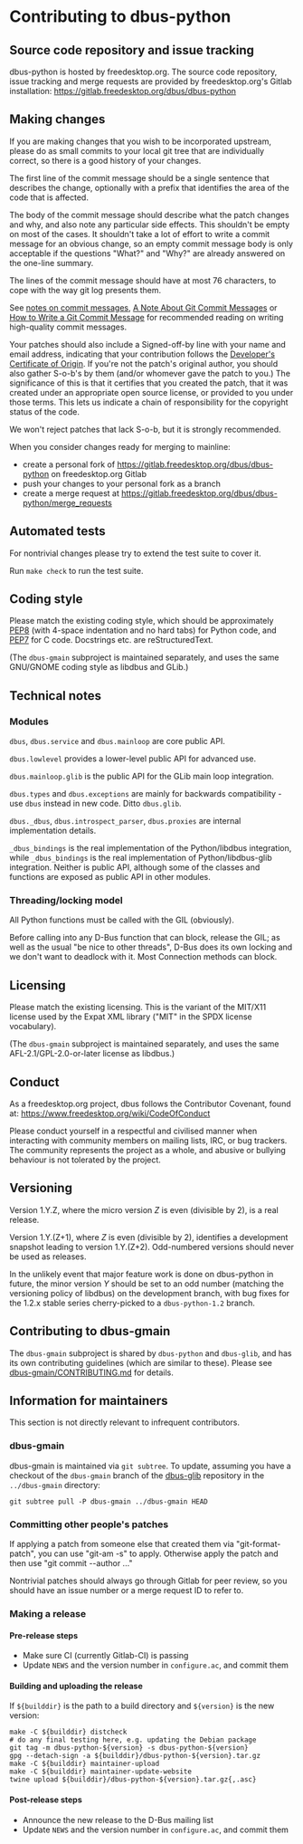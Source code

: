 # Contributing to dbus-python

## Source code repository and issue tracking

dbus-python is hosted by freedesktop.org. The source code repository,
issue tracking and merge requests are provided by freedesktop.org's
Gitlab installation: <https://gitlab.freedesktop.org/dbus/dbus-python>

## Making changes

If you are making changes that you wish to be incorporated upstream,
please do as small commits to your local git tree that are individually
correct, so there is a good history of your changes.

The first line of the commit message should be a single sentence that
describes the change, optionally with a prefix that identifies the
area of the code that is affected.

The body of the commit message should describe what the patch changes
and why, and also note any particular side effects. This shouldn't be
empty on most of the cases. It shouldn't take a lot of effort to write a
commit message for an obvious change, so an empty commit message body is
only acceptable if the questions "What?" and "Why?" are already answered
on the one-line summary.

The lines of the commit message should have at most 76 characters,
to cope with the way git log presents them.

See [notes on commit messages](https://who-t.blogspot.com/2009/12/on-commit-messages.html),
[A Note About Git Commit Messages](https://tbaggery.com/2008/04/19/a-note-about-git-commit-messages.html)
or [How to Write a Git Commit Message](https://chris.beams.io/posts/git-commit/)
for recommended reading on writing high-quality commit messages.

Your patches should also include a Signed-off-by line with your name and
email address, indicating that your contribution follows the [Developer's
Certificate of Origin](https://developercertificate.org/). If you're
not the patch's original author, you should also gather S-o-b's by
them (and/or whomever gave the patch to you.) The significance of this
is that it certifies that you created the patch, that it was created
under an appropriate open source license, or provided to you under those
terms. This lets us indicate a chain of responsibility for the copyright
status of the code.

We won't reject patches that lack S-o-b, but it is strongly recommended.

When you consider changes ready for merging to mainline:

* create a personal fork of <https://gitlab.freedesktop.org/dbus/dbus-python>
  on freedesktop.org Gitlab
* push your changes to your personal fork as a branch
* create a merge request at
  <https://gitlab.freedesktop.org/dbus/dbus-python/merge_requests>

## Automated tests

For nontrivial changes please try to extend the test suite to cover it.

Run `make check` to run the test suite.

## Coding style

Please match the existing coding style, which should be approximately
[PEP8](https://www.python.org/dev/peps/pep-0008/) (with 4-space
indentation and no hard tabs) for Python code, and
[PEP7](https://www.python.org/dev/peps/pep-0007/) for C code.
Docstrings etc. are reStructuredText.

(The `dbus-gmain` subproject is maintained separately, and uses the
same GNU/GNOME coding style as libdbus and GLib.)

## Technical notes

### Modules

`dbus`, `dbus.service` and `dbus.mainloop` are core public API.

`dbus.lowlevel` provides a lower-level public API for advanced use.

`dbus.mainloop.glib` is the public API for the GLib main loop integration.

`dbus.types` and `dbus.exceptions` are mainly for backwards
compatibility - use `dbus` instead in new code. Ditto `dbus.glib`.

`dbus._dbus`, `dbus.introspect_parser`, `dbus.proxies` are internal
implementation details.

`_dbus_bindings` is the real implementation of the Python/libdbus
integration, while `_dbus_bindings` is the real implementation of
Python/libdbus-glib integration. Neither is public API, although some
of the classes and functions are exposed as public API in other modules.

### Threading/locking model

All Python functions must be called with the GIL (obviously).

Before calling into any D-Bus function that can block, release the GIL;
as well as the usual "be nice to other threads", D-Bus does its own
locking and we don't want to deadlock with it. Most Connection methods
can block.

## Licensing

Please match the existing licensing. This is the variant of the MIT/X11
license used by the Expat XML library ("MIT" in the SPDX license
vocabulary).

(The `dbus-gmain` subproject is maintained separately, and uses the
same AFL-2.1/GPL-2.0-or-later license as libdbus.)

## Conduct

As a freedesktop.org project, dbus follows the Contributor Covenant,
found at: <https://www.freedesktop.org/wiki/CodeOfConduct>

Please conduct yourself in a respectful and civilised manner when
interacting with community members on mailing lists, IRC, or bug
trackers. The community represents the project as a whole, and abusive
or bullying behaviour is not tolerated by the project.

## Versioning

Version 1.Y.Z, where the micro version *Z* is even (divisible by 2),
is a real release.

Version 1.Y.(Z+1), where *Z* is even (divisible by 2), identifies a
development snapshot leading to version 1.Y.(Z+2). Odd-numbered versions
should never be used as releases.

In the unlikely event that major feature work is done on dbus-python in
future, the minor version *Y* should be set to an odd number (matching
the versioning policy of libdbus) on the development branch, with bug
fixes for the 1.2.x stable series cherry-picked to a `dbus-python-1.2`
branch.

## Contributing to dbus-gmain

The `dbus-gmain` subproject is shared by `dbus-python` and `dbus-glib`,
and has its own contributing guidelines (which are similar to these).
Please see [dbus-gmain/CONTRIBUTING.md](dbus-gmain/CONTRIBUTING.md)
for details.

## Information for maintainers

This section is not directly relevant to infrequent contributors.

### dbus-gmain

dbus-gmain is maintained via `git subtree`. To update, assuming you have
a checkout of the `dbus-gmain` branch of the
[dbus-glib](https://gitlab.freedesktop.org/dbus/dbus-glib) repository in
the `../dbus-gmain` directory:

    git subtree pull -P dbus-gmain ../dbus-gmain HEAD

### Committing other people's patches

If applying a patch from someone else that created them via
"git-format-patch", you can use "git-am -s" to apply.  Otherwise
apply the patch and then use "git commit --author ..."

Nontrivial patches should always go through Gitlab for peer review,
so you should have an issue number or a merge request ID to refer to.

### Making a release

#### Pre-release steps

* Make sure CI (currently Gitlab-CI) is passing
* Update `NEWS` and the version number in `configure.ac`, and commit them

#### Building and uploading the release

If `${builddir}` is the path to a build directory and `${version}`
is the new version:

```
make -C ${builddir} distcheck
# do any final testing here, e.g. updating the Debian package
git tag -m dbus-python-${version} -s dbus-python-${version}
gpg --detach-sign -a ${builddir}/dbus-python-${version}.tar.gz
make -C ${builddir} maintainer-upload
make -C ${builddir} maintainer-update-website
twine upload ${builddir}/dbus-python-${version}.tar.gz{,.asc}
```

#### Post-release steps

* Announce the new release to the D-Bus mailing list
* Update `NEWS` and the version number in `configure.ac`, and commit them
